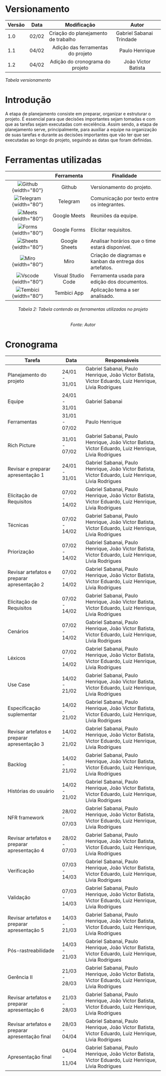 # Versionamento

| Versão | Data | Modificação | Autor |
|-|-|-|-|
| 1.0 | 02/02 | Criação do planejamento de trabalho | Gabriel Sabanai Trindade |
|1.1| 04/02 |<center>Adição das ferramentas do projeto</center>|<center>Paulo Henrique</center>|
|1.2| 04/02 |<center>Adição do cronograma do projeto</center>|<center>João Victor Batista</center>|
*Tabela versionamento*

# Introdução 

A etapa de planejamento consiste em preparar, organizar e estruturar o projeto. É essencial para que decisões importantes sejam tomadas e com que as tarefas sejam executadas com excelência. Assim sendo, a etapa de planejamento serve, principalmente, para auxiliar a equipe na organização de suas tarefas e durante as decisões importantes que vão ter que ser executadas ao longo do projeto, seguindo as datas que foram definidas.

# Ferramentas utilizadas

||Ferramenta|Finalidade|
|:-:|:-:|-|
| ![Github](./assets/planejamento/logos/gitHub.png){width="80"}| Github | Versionamento do projeto. |
| ![Telegram](./assets/planejamento/logos/telegram.png){width="80"}|  Telegram | Comunicação por texto entre os integrantes. |
| ![Meets](./assets/planejamento/logos/googleMeets.png){width="80"} | Google Meets | Reuniões da equipe. |
| ![Forms](./assets/planejamento/logos/googleForms.png){width="80"}| Google Forms | Elicitar requisitos. |
| ![Sheets](./assets/planejamento/logos/googleSheets.png){width="80"}| Google Sheets | Analisar horários que o time estará disponível. |
| ![Miro](./assets/planejamento/logos/miro.png){width="80"}| Miro | Criação de diagramas e kanban da entrega dos artefatos. |
| ![Vscode](./assets/planejamento/logos/vscode.png){width="80"}| Visual Studio Code | Ferramenta usada para edição dos documentos. |
| ![Tembici](./assets/tembiciAlt.png){width="80"}| Tembici App | Aplicação tema a ser analisado. |
<h6 align = "center">Tabela 2: Tabela contendo as ferramentas utilizadas no projeto</h6>
<h6 align = "center">Fonte: Autor</h6>

# Cronograma

| Tarefa | Data | Responsáveis |
| ------ | ---- | ------------ |
| Planejamento do projeto | 24/01 - 31/01 | Gabriel Sabanai, Paulo Henrique, João Victor Batista, Victor Eduardo, Luiz Henrique, Lívia Rodrigues |
| Equipe | 24/01 - 31/01 | Gabriel Sabanai |
| Ferramentas | 31/01 - 07/02 |  Paulo Henrique |
| Rich Picture | 31/01 - 07/02 | Gabriel Sabanai, Paulo Henrique, João Victor Batista, Victor Eduardo, Luiz Henrique, Lívia Rodrigues |
| Revisar e preparar apresentação 1 | 24/01 - 31/01 | Gabriel Sabanai, Paulo Henrique, João Victor Batista, Victor Eduardo, Luiz Henrique, Lívia Rodrigues |
| Elicitação de Requisitos | 07/02 - 14/02 | Gabriel Sabanai, Paulo Henrique, João Victor Batista, Victor Eduardo, Luiz Henrique, Lívia Rodrigues |
| Técnicas | 07/02 - 14/02 | Gabriel Sabanai, Paulo Henrique, João Victor Batista, Victor Eduardo, Luiz Henrique, Lívia Rodrigues |
| Priorização | 07/02 - 14/02 | Gabriel Sabanai, Paulo Henrique, João Victor Batista, Victor Eduardo, Luiz Henrique, Lívia Rodrigues |
| Revisar artefatos e preparar apresentação 2 | 07/02 - 14/02 | Gabriel Sabanai, Paulo Henrique, João Victor Batista, Victor Eduardo, Luiz Henrique, Lívia Rodrigues |
| Elicitação de Requisitos | 07/02 - 14/02 | Gabriel Sabanai, Paulo Henrique, João Victor Batista, Victor Eduardo, Luiz Henrique, Lívia Rodrigues |
| Cenários | 07/02 - 14/02 | Gabriel Sabanai, Paulo Henrique, João Victor Batista, Victor Eduardo, Luiz Henrique, Lívia Rodrigues |
| Léxicos | 07/02 - 14/02 | Gabriel Sabanai, Paulo Henrique, João Victor Batista, Victor Eduardo, Luiz Henrique, Lívia Rodrigues |
| Use Case | 14/02 - 21/02 | Gabriel Sabanai, Paulo Henrique, João Victor Batista, Victor Eduardo, Luiz Henrique, Lívia Rodrigues |
| Especificação suplementar | 14/02 - 21/02 | Gabriel Sabanai, Paulo Henrique, João Victor Batista, Victor Eduardo, Luiz Henrique, Lívia Rodrigues |
| Revisar artefatos e preparar apresentação 3 | 14/02 - 21/02 | Gabriel Sabanai, Paulo Henrique, João Victor Batista, Victor Eduardo, Luiz Henrique, Lívia Rodrigues |
| Backlog | 14/02 - 21/02 | Gabriel Sabanai, Paulo Henrique, João Victor Batista, Victor Eduardo, Luiz Henrique, Lívia Rodrigues |
| Histórias do usuário | 14/02 - 21/02 | Gabriel Sabanai, Paulo Henrique, João Victor Batista, Victor Eduardo, Luiz Henrique, Lívia Rodrigues |
| NFR framework | 28/02 - 07/03 | Gabriel Sabanai, Paulo Henrique, João Victor Batista, Victor Eduardo, Luiz Henrique, Lívia Rodrigues |
| Revisar artefatos e preparar apresentação 4 | 28/02 - 07/03 | Gabriel Sabanai, Paulo Henrique, João Victor Batista, Victor Eduardo, Luiz Henrique, Lívia Rodrigues |
| Verificação | 07/03 - 14/03 | Gabriel Sabanai, Paulo Henrique, João Victor Batista, Victor Eduardo, Luiz Henrique, Lívia Rodrigues |
| Validação | 07/03 - 14/03 | Gabriel Sabanai, Paulo Henrique, João Victor Batista, Victor Eduardo, Luiz Henrique, Lívia Rodrigues |
| Revisar artefatos e preparar apresentação 5 | 14/03 - 21/03 | Gabriel Sabanai, Paulo Henrique, João Victor Batista, Victor Eduardo, Luiz Henrique, Lívia Rodrigues |
| Pós-rastreabilidade | 14/03 - 21/03 | Gabriel Sabanai, Paulo Henrique, João Victor Batista, Victor Eduardo, Luiz Henrique, Lívia Rodrigues |
| Gerência II | 21/03 - 28/03 | Gabriel Sabanai, Paulo Henrique, João Victor Batista, Victor Eduardo, Luiz Henrique, Lívia Rodrigues |
| Revisar artefatos e preparar apresentação 6 | 21/03 - 28/03 | Gabriel Sabanai, Paulo Henrique, João Victor Batista, Victor Eduardo, Luiz Henrique, Lívia Rodrigues |
| Revisar artefatos e preparar apresentação final | 28/03 - 04/04 | Gabriel Sabanai, Paulo Henrique, João Victor Batista, Victor Eduardo, Luiz Henrique, Lívia Rodrigues |
| Apresentação final | 04/04 - 11/04 | Gabriel Sabanai, Paulo Henrique, João Victor Batista, Victor Eduardo, Luiz Henrique, Lívia Rodrigues |
